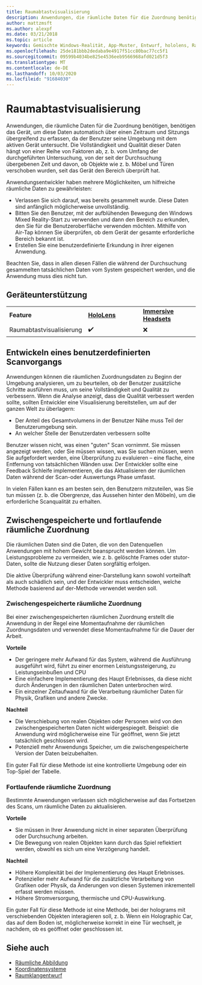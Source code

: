```yaml
---
title: Raumabtastvisualisierung
description: Anwendungen, die räumliche Daten für die Zuordnung benötigen, benötigen das Gerät, um diese Daten automatisch über einen Zeitraum und Sitzungs übergreifend zu erfassen, da der Benutzer seine Umgebung mit dem aktiven Gerät untersucht.
author: mattzmsft
ms.author: alexpf
ms.date: 03/21/2018
ms.topic: article
keywords: Gemischte Windows-Realität, App-Muster, Entwurf, hololens, Raum Überprüfung, räumliche Zuordnung, Mesh
ms.openlocfilehash: 25de181bbb2dedaba9e4917f51cc80bac77cc5f1
ms.sourcegitcommit: 09599b4034be825e4536eeb9566968afd021d5f3
ms.translationtype: MT
ms.contentlocale: de-DE
ms.lasthandoff: 10/03/2020
ms.locfileid: "91684030"
---
```

# <a name="room-scan-visualization"></a>Raumabtastvisualisierung

Anwendungen, die räumliche Daten für die Zuordnung benötigen, benötigen das Gerät, um diese Daten automatisch über einen Zeitraum und Sitzungs übergreifend zu erfassen, da der Benutzer seine Umgebung mit dem aktiven Gerät untersucht. Die Vollständigkeit und Qualität dieser Daten hängt von einer Reihe von Faktoren ab, z. b. vom Umfang der durchgeführten Untersuchung, von der seit der Durchsuchung übergebenen Zeit und davon, ob Objekte wie z. b. Möbel und Türen verschoben wurden, seit das Gerät den Bereich überprüft hat.

Anwendungsentwickler haben mehrere Möglichkeiten, um hilfreiche räumliche Daten zu gewährleisten:
* Verlassen Sie sich darauf, was bereits gesammelt wurde. Diese Daten sind anfänglich möglicherweise unvollständig.
* Bitten Sie den Benutzer, mit der aufblühenden Bewegung den Windows Mixed Reality-Start zu verwenden und dann den Bereich zu erkunden, den Sie für die Benutzeroberfläche verwenden möchten. Mithilfe von Air-Tap können Sie überprüfen, ob dem Gerät der gesamte erforderliche Bereich bekannt ist.
* Erstellen Sie eine benutzerdefinierte Erkundung in ihrer eigenen Anwendung.

Beachten Sie, dass in allen diesen Fällen die während der Durchsuchung gesammelten tatsächlichen Daten vom System gespeichert werden, und die Anwendung muss dies nicht tun.

## <a name="device-support"></a>Geräteunterstützung

<table>
    <colgroup>
    <col width="33%" />
    <col width="33%" />
    <col width="33%" />
    </colgroup>
    <tr>
        <td><strong>Feature</strong></td>
        <td><a href="../hololens-hardware-details.md"><strong>HoloLens</strong></a></td>
        <td><a href="../discover/immersive-headset-hardware-details.md"><strong>Immersive Headsets</strong></a></td>
    </tr>
     <tr>
        <td>Raumabtastvisualisierung</td>
        <td>✔️</td>
        <td>❌</td>
    </tr>
</table>



## <a name="building-a-custom-scanning-experience"></a>Entwickeln eines benutzerdefinierten Scanvorgangs

Anwendungen können die räumlichen Zuordnungsdaten zu Beginn der Umgebung analysieren, um zu beurteilen, ob der Benutzer zusätzliche Schritte ausführen muss, um seine Vollständigkeit und Qualität zu verbessern. Wenn die Analyse anzeigt, dass die Qualität verbessert werden sollte, sollten Entwickler eine Visualisierung bereitstellen, um auf der ganzen Welt zu überlagern:
* Der Anteil des Gesamtvolumens in der Benutzer Nähe muss Teil der Benutzerumgebung sein.
* An welcher Stelle der Benutzerdaten verbessern sollte

Benutzer wissen nicht, was einen "guten" Scan vornimmt. Sie müssen angezeigt werden, oder Sie müssen wissen, was Sie suchen müssen, wenn Sie aufgefordert werden, eine Überprüfung zu evaluieren – eine flache, eine Entfernung von tatsächlichen Wänden usw. Der Entwickler sollte eine Feedback Schleife implementieren, die das Aktualisieren der räumlichen Daten während der Scan-oder Auswertungs Phase umfasst.

In vielen Fällen kann es am besten sein, den Benutzern mitzuteilen, was Sie tun müssen (z. b. die Obergrenze, das Aussehen hinter den Möbeln), um die erforderliche Scanqualität zu erhalten.

## <a name="cached-versus-continuous-spatial-mapping"></a>Zwischengespeicherte und fortlaufende räumliche Zuordnung

Die räumlichen Daten sind die Daten, die von den Datenquellen Anwendungen mit hohem Gewicht beansprucht werden können. Um Leistungsprobleme zu vermeiden, wie z. b. gelöschte Frames oder stutor-Daten, sollte die Nutzung dieser Daten sorgfältig erfolgen.

Die aktive Überprüfung während einer-Darstellung kann sowohl vorteilhaft als auch schädlich sein, und der Entwickler muss entscheiden, welche Methode basierend auf der-Methode verwendet werden soll.

### <a name="cached-spatial-mapping"></a>Zwischengespeicherte räumliche Zuordnung

Bei einer zwischengespeicherten räumlichen Zuordnung erstellt die Anwendung in der Regel eine Momentaufnahme der räumlichen Zuordnungsdaten und verwendet diese Momentaufnahme für die Dauer der Arbeit.

**Vorteile**
* Der geringere mehr Aufwand für das System, während die Ausführung ausgeführt wird, führt zu einer enormen Leistungssteigerung, zu Leistungseinbußen und CPU
* Eine einfachere Implementierung des Haupt Erlebnisses, da diese nicht durch Änderungen in den räumlichen Daten unterbrochen wird.
* Ein einzelner Zeitaufwand für die Verarbeitung räumlicher Daten für Physik, Grafiken und andere Zwecke.

**Nachteil**
* Die Verschiebung von realen Objekten oder Personen wird von den zwischengespeicherten Daten nicht widergespiegelt. Beispiel: die Anwendung wird möglicherweise eine Tür geöffnet, wenn Sie jetzt tatsächlich geschlossen wird.
* Potenziell mehr Anwendungs Speicher, um die zwischengespeicherte Version der Daten beizubehalten.

Ein guter Fall für diese Methode ist eine kontrollierte Umgebung oder ein Top-Spiel der Tabelle.

### <a name="continuous-spatial-mapping"></a>Fortlaufende räumliche Zuordnung

Bestimmte Anwendungen verlassen sich möglicherweise auf das Fortsetzen des Scans, um räumliche Daten zu aktualisieren.

**Vorteile**
* Sie müssen in Ihrer Anwendung nicht in einer separaten Überprüfung oder Durchsuchung arbeiten.
* Die Bewegung von realen Objekten kann durch das Spiel reflektiert werden, obwohl es sich um eine Verzögerung handelt.

**Nachteil**
* Höhere Komplexität bei der Implementierung des Haupt Erlebnisses.
* Potenzieller mehr Aufwand für die zusätzliche Verarbeitung von Grafiken oder Physik, da Änderungen von diesen Systemen inkrementell erfasst werden müssen.
* Höhere Stromversorgung, thermische und CPU-Auswirkung.

Ein guter Fall für diese Methode ist eine Methode, bei der holograms mit verschiebenden Objekten interagieren soll, z. b. Wenn ein Holographic Car, das auf dem Boden ist, möglicherweise korrekt in eine Tür wechselt, je nachdem, ob es geöffnet oder geschlossen ist.

## <a name="see-also"></a>Siehe auch
* [Räumliche Abbildung](spatial-mapping.md)
* [Koordinatensysteme](coordinate-systems.md)
* [Raumklangentwurf](spatial-sound-design.md)
